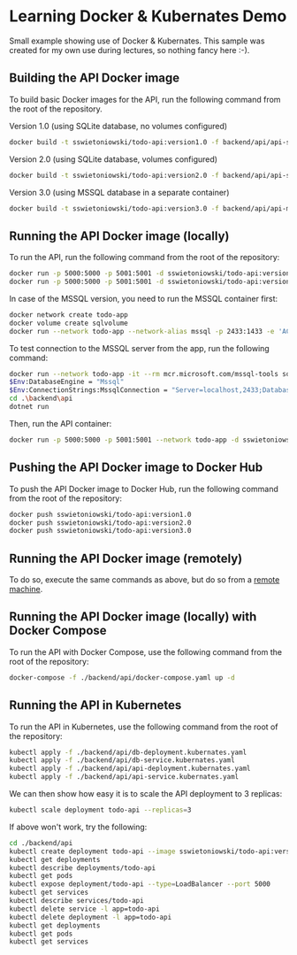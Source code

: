 # Learning Docker & Kubernates Demo

Small example showing use of Docker & Kubernates. This sample was created for my own use during lectures, so nothing fancy here :-).

## Building the API Docker image

To build basic Docker images for the API, run the following command from the root of the repository.

Version 1.0 (using SQLite database, no volumes configured)

```bash
docker build -t sswietoniowski/todo-api:version1.0 -f backend/api/api-sqlite.dockerfile ./backend/api
```

Version 2.0 (using SQLite database, volumes configured)

```bash
docker build -t sswietoniowski/todo-api:version2.0 -f backend/api/api-sqlite-with-volumes.dockerfile ./backend/api
```

Version 3.0 (using MSSQL database in a separate container)

```bash
docker build -t sswietoniowski/todo-api:version3.0 -f backend/api/api-mssql.dockerfile ./backend/api
```

## Running the API Docker image (locally)

To run the API, run the following command from the root of the repository:

```bash
docker run -p 5000:5000 -p 5001:5001 -d sswietoniowski/todo-api:version1.0
docker run -p 5000:5000 -p 5001:5001 -d sswietoniowski/todo-api:version2.0
```

In case of the MSSQL version, you need to run the MSSQL container first:

```bash
docker network create todo-app
docker volume create sqlvolume
docker run --network todo-app --network-alias mssql -p 2433:1433 -e 'ACCEPT_EULA=Y' -e 'SA_PASSWORD=Password123!' -e 'MSSQL_PID=Developer' -v sqlvolume:/var/opt/mssql -d mcr.microsoft.com/mssql/server:2019-latest
```

To test connection to the MSSQL server from the app, run the following command:

```bash
docker run --network todo-app -it --rm mcr.microsoft.com/mssql-tools sqlcmd -S mssql -U SA -P Password123!
$Env:DatabaseEngine = "Mssql"
$Env:ConnectionStrings:MssqlConnection = "Server=localhost,2433;Database=todos;User=sa;Password=Password123!;"
cd .\backend\api
dotnet run
```

Then, run the API container:

```bash
docker run -p 5000:5000 -p 5001:5001 --network todo-app -d sswietoniowski/todo-api:version3.0
```

## Pushing the API Docker image to Docker Hub

To push the API Docker image to Docker Hub, run the following command from the root of the repository:

```bash
docker push sswietoniowski/todo-api:version1.0
docker push sswietoniowski/todo-api:version2.0
docker push sswietoniowski/todo-api:version3.0
```

## Running the API Docker image (remotely)

To do so, execute the same commands as above, but do so from a [remote machine](https://labs.play-with-docker.com/).

## Running the API Docker image (locally) with Docker Compose

To run the API with Docker Compose, use the following command from the root of the repository:

```bash
docker-compose -f ./backend/api/docker-compose.yaml up -d
```

## Running the API in Kubernetes

To run the API in Kubernetes, use the following command from the root of the repository:

```bash
kubectl apply -f ./backend/api/db-deployment.kubernates.yaml
kubectl apply -f ./backend/api/db-service.kubernates.yaml
kubectl apply -f ./backend/api/api-deployment.kubernates.yaml
kubectl apply -f ./backend/api/api-service.kubernates.yaml
```

We can then show how easy it is to scale the API deployment to 3 replicas:

```bash
kubectl scale deployment todo-api --replicas=3
```

If above won't work, try the following:

```bash
cd ./backend/api
kubectl create deployment todo-api --image sswietoniowski/todo-api:version1.0
kubectl get deployments
kubectl describe deployments/todo-api
kubectl get pods
kubectl expose deployment/todo-api --type=LoadBalancer --port 5000
kubectl get services
kubectl describe services/todo-api
kubectl delete service -l app=todo-api
kubectl delete deployment -l app=todo-api
kubectl get deployments
kubectl get pods
kubectl get services
```
